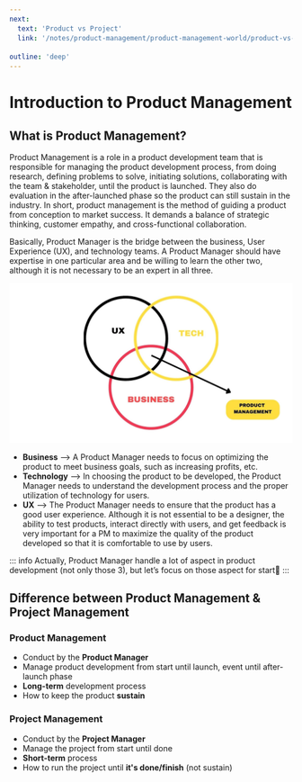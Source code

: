 ```yaml
---
next:
  text: 'Product vs Project'
  link: '/notes/product-management/product-management-world/product-vs-project'

outline: 'deep'
---
```


# Introduction to Product Management

## What is Product Management?

Product Management is a role in a product development team that is responsible for managing the product development process, from doing research, defining problems to solve, initiating solutions, collaborating with the team & stakeholder, until the product is launched. They also do evaluation in the after-launched phase so the product can still sustain in the industry. In short, product management is the method of guiding a product from conception to market success. It demands a balance of strategic thinking, customer empathy, and cross-functional collaboration. 

Basically, Product Manager is the bridge between the business, User Experience (UX), and technology teams. A Product Manager should have expertise in one particular area and be willing to learn the other two, although it is not necessary to be an expert in all three.


![Introduction](../../public/assets/product-management/introduction.webp)

- **Business** -->  A Product Manager needs to focus on optimizing the product to meet business goals, such as increasing profits, etc.
- **Technology** --> In choosing the product to be developed, the Product Manager needs to understand the development process and the proper utilization of technology for users.
- **UX** --> The Product Manager needs to ensure that the product has a good user experience. Although it is not essential to be a designer, the ability to test products, interact directly with users, and get feedback is very important for a PM to maximize the quality of the product developed so that it is comfortable to use by users.

::: info
Actually, Product Manager handle a lot of aspect in product development (not only those 3), but let’s focus on those aspect for start🙂
:::

## Difference between Product Management & Project Management

### Product Management
- Conduct by the **Product Manager**
- Manage product development from start until launch, event until after-launch phase
- **Long-term** development process
- How to keep the product **sustain**

### Project Management
- Conduct by the **Project Manager**
- Manage the project from start until done
- **Short-term** process
- How to run the project until **it's done/finish** (not sustain)